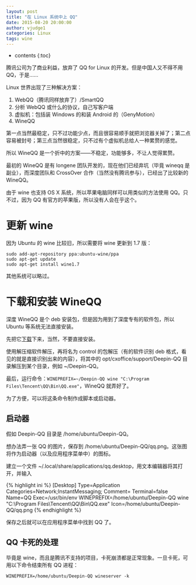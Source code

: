 ```yaml
---
layout: post
title: "在 Linux 系统中上 QQ"
date: 2015-08-20 20:00:00
author: vjudge1
categories: Linux
tags: wine
---
```

* contents
{:toc}

腾讯公司为了商业利益，放弃了 QQ for Linux 的开发。但是中国人又不得不用 QQ，于是……




Linux 世界出现了三种解决方案：

1. WebQQ（腾讯同样放弃了）/SmartQQ
2. 分析 WebQQ 或什么的协议，自己写客户端
3. 虚拟机：包括装 Windows 的和装 Android 的（GenyMotion）
4. WineQQ

第一点当然最稳定，只不过功能少点，而且很容易顺手就把浏览器关掉了；第二点容易被封号；第三点当然很稳定，只不过有个虚拟机总给人一种累赘的感觉。

所以 WineQQ 是一个折中的方案——不稳定，功能够多，不让人觉得累赘。

最初的 WineQQ 是有 longene 团队开发的，现在他们已经弃坑（毕竟 wineqq 是副业），而深度团队和 CrossOver 合作（当然没有腾讯参与），已经出了比较新的 WineQQ。

由于 wine 也支持 OS X 系统，所以苹果电脑同样可以用类似的方法使用 QQ。只不过，因为 QQ 有官方的苹果版，所以没有人会在乎这个。

# 更新 wine

因为 Ubuntu 的 wine 比较旧，所以需要将 wine 更新到 1.7 版：

    sudo add-apt-repository ppa:ubuntu-wine/ppa
    sudo apt-get update
    sudo apt-get install wine1.7

其他系统可以略过。

# 下载和安装 WineQQ

深度 WineQQ 是个 deb 安装包，但是因为用到了深度专有的软件包，所以 Ubuntu 等系统无法直接安装。

先把它[下载](http://packages.linuxdeepin.com/deepin/pool/non-free/d/deepinwine-qq/)下来，当然，不要直接安装。

使用解压缩软件解压，再将名为 control 的包解压（有的软件识别 deb 格式，看见的就是直接识别出来的内容），将其中的 opt/cxoffice/support/Deepin-QQ 目录解压到某个目录，例如 ~/Deepin-QQ。

最后，运行命令：`WINEPREFIX=~/Deepin-QQ wine "C:\Program Files\Tencent\QQ\Bin\QQ.exe"`，WineQQ 就弄好了。

为了方便，可以将这条命令制作成脚本或启动器。

## 启动器

假如 Deepin-QQ 目录是 /home/ubuntu/Deepin-QQ。

想办法弄一张 QQ 的图片，保存到 /home/ubuntu/Deepin-QQ/qq.png。这张图将作为启动器（以及应用程序菜单中）的图标。

建立一个文件 ~/.local/share/applications/qq.desktop，用文本编辑器将其打开，并输入

{% highlight ini %}
[Desktop]
Type=Application
Categories=Network;InstantMessaging;
Comment=
Terminal=false
Name=QQ
Exec=/usr/bin/env WINEPREFIX=/home/ubuntu/Deepin-QQ wine "C:\Program Files\Tencent\QQ\Bin\QQ.exe"
Icon=/home/ubuntu/Deepin-QQ/qq.png
{% endhighlight %}

保存之后就可以在应用程序菜单中找到 QQ 了。

## QQ 卡死的处理

毕竟是 wine，而且是腾讯不支持的项目，卡死崩溃都是正常现象。一旦卡死，可用以下命令结束所有 QQ 进程：

    WINEPREFIX=/home/ubuntu/Deepin-QQ wineserver -k
